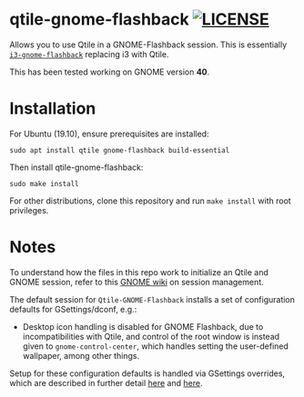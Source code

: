 # qtile-gnome-flashback [![LICENSE](http://img.shields.io/badge/license-MIT-blue.svg?style=flat)](http://choosealicense.com/licenses/mit/)

Allows you to use Qtile in a GNOME-Flashback session. This is essentially   [`i3-gnome-flashback`](https://github.com/deuill/i3-gnome-flashback) replacing i3 with Qtile.

This has been tested working on GNOME version **40**.

# Installation

For Ubuntu (19.10), ensure prerequisites are installed:

```
sudo apt install qtile gnome-flashback build-essential
```

Then install qtile-gnome-flashback:

```
sudo make install
```

For other distributions, clone this repository and run `make install` with root privileges.

# Notes

To understand how the files in this repo work to initialize an Qtile and GNOME session, refer to this [GNOME wiki](https://wiki.gnome.org/Projects/SessionManagement/RequiredComponents) on session management.

The default session for `Qtile-GNOME-Flashback` installs a set of configuration defaults for GSettings/dconf, e.g.:

  - Desktop icon handling is disabled for GNOME Flashback, due to incompatibilities with Qtile, and control of the root window is instead given to `gnome-control-center`, which handles setting the user-defined wallpaper, among other things.

<!---
  - Window buttons for minimize and maximize have been removed, leaving only the close button, as the former are ineffectual in i3.
-->

Setup for these configuration defaults is handled via GSettings overrides, which are described in
further detail
[here](https://help.gnome.org/admin/system-admin-guide/stable/dconf-custom-defaults.html.en) and
[here](https://help.gnome.org/admin/system-admin-guide/stable/overrides.html.en).
